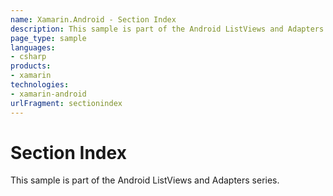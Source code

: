 ```yaml
---
name: Xamarin.Android - Section Index
description: This sample is part of the Android ListViews and Adapters series.
page_type: sample
languages:
- csharp
products:
- xamarin
technologies:
- xamarin-android
urlFragment: sectionindex
---
```

# Section Index

This sample is part of the Android ListViews and Adapters series. 
